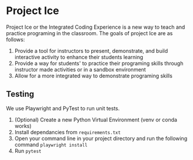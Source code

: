 # Project Ice

Project Ice or the Integrated Coding Experience is a new way to teach and practice programing in the classroom. The goals of project Ice are as follows:

1. Provide a tool for instructors to present, demonstrate, and build interactive activity to enhance their students learning
2. Provide a way for students' to practice their programing skills through instructor made activities or in a sandbox environment
3. Allow for a more integrated way to demonstrate programing skills

## Testing

We use Playwright and PyTest to run unit tests.

1. (Optional) Create a new Python Virtual Environment (venv or conda works)
2. Install dependancies from `requirements.txt`
3. Open your command line in your project directory and run the following command
   `playwright install`
4. Run `pytest`
